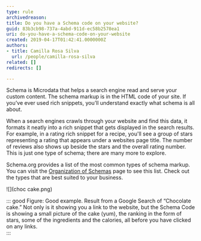 ```yaml
---
type: rule
archivedreason: 
title: Do you have a Schema code on your website?
guid: 83b3cb98-737a-4abd-911d-ec58b2578ea1
uri: do-you-have-a-schema-code-on-your-website
created: 2019-04-17T01:42:41.0000000Z
authors:
- title: Camilla Rosa Silva
  url: /people/camilla-rosa-silva
related: []
redirects: []

---
```


Schema is Microdata that helps a search engine read and serve your custom content. The schema markup is in the HTML code of your site. If you’ve ever used rich snippets, you’ll understand exactly what schema is all about.

When a search engines crawls through your website and find this data, it formats it neatly into a rich snippet that gets displayed in the search results. For example, in a rating rich snippet for a recipe, you'll see a group of stars representing a rating that appears under a websites page title. The number of reviews also shows up beside the stars and the overall rating number. This is just one type of schema; there are many more to explore.


Schema.org provides a list of the most common types of schema markup. You can visit the [Organization of Schemas](https://schema.org/docs/schemas.html) page to see this list. Check out the types that are best suited to your business.





<!--endintro-->
![](choc cake.png)

::: good
Figure: Good example. Result from a Google Search of “Chocolate cake.” Not only is it showing you a link to the website, but the Schema Code is showing a small picture of the cake (yum), the ranking in the form of stars, some of the ingredients and the calories, all before you have clicked on any links.  
:::
